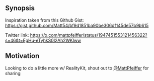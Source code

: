## Synopsis

Inspiration taken from this Github Gist:
https://gist.github.com/Matt54/bf9d1851ba90be306df145de57b9b615

Twitter link:
https://x.com/mattpfeiffer/status/1947451553121456322?s=46&t=EgHu-eTyhkS0I2Ah2WKlww

## Motivation
Looking to do a little more w/ RealityKit, shout out to [@MattPfeiffer](https://x.com/MattPfeiffer) for sharing

